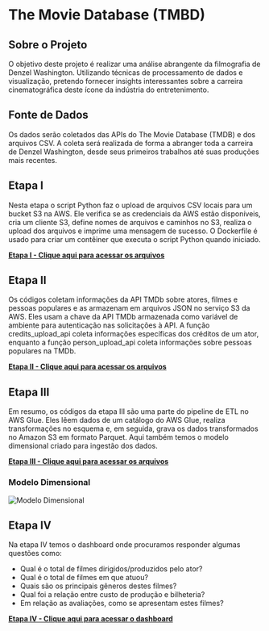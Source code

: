 # The Movie Database (TMBD)

## Sobre o Projeto

O objetivo deste projeto é realizar uma análise abrangente da filmografia de Denzel Washington. Utilizando técnicas de processamento de dados e visualização, pretendo fornecer insights interessantes sobre a carreira cinematográfica deste ícone da indústria do entretenimento.

## Fonte de Dados

Os dados serão coletados das APIs do The Movie Database (TMDB) e dos arquivos CSV. A coleta será realizada de forma a abranger toda a carreira de Denzel Washington, desde seus primeiros trabalhos até suas produções mais recentes.

## Etapa I

Nesta etapa o script Python faz o upload de arquivos CSV locais para um bucket S3 na AWS. Ele verifica se as credenciais da AWS estão disponíveis, cria um cliente S3, define nomes de arquivos e caminhos no S3, realiza o upload dos arquivos e imprime uma mensagem de sucesso. O Dockerfile é usado para criar um contêiner que executa o script Python quando iniciado. 

[**Etapa I - Clique aqui para acessar os arquivos**](/Projeto%20II/etapa%20I)


## Etapa II

Os códigos coletam informações da API TMDb sobre atores, filmes e pessoas populares e as armazenam em arquivos JSON no serviço S3 da AWS. Eles usam a chave da API TMDb armazenada como variável de ambiente para autenticação nas solicitações à API. A função credits_upload_api coleta informações específicas dos créditos de um ator, enquanto a função person_upload_api coleta informações sobre pessoas populares na TMDb.

[**Etapa II - Clique aqui para acessar os arquivos**](/Projeto%20II/etapa%20II)


## Etapa III

Em resumo, os códigos da etapa III são uma parte do pipeline de ETL no AWS Glue. Eles lêem dados de um catálogo do AWS Glue, realiza transformações no esquema e, em seguida, grava os dados transformados no Amazon S3 em formato Parquet. Aqui também temos o modelo dimensional criado para ingestão dos dados.

[**Etapa III - Clique aqui para acessar os arquivos**](/Projeto%20II/etapa%20III)

### Modelo Dimensional

![**Modelo Dimensional**](/Projeto%20II/evidencias/modelo_dimensional.jpg)


## Etapa IV

Na etapa IV temos o dashboard onde procuramos responder algumas questões como:

- Qual é o total de filmes dirigidos/produzidos pelo ator?
- Qual é o total de filmes em que atuou?
- Quais são os principais gêneros destes filmes?
- Qual foi a relação entre custo de produção e bilheteria?
- Em relação as avaliações, como se apresentam estes filmes?


[**Etapa IV - Clique aqui para acessar o dashboard**](/Projeto%20II/evidencias/Denzel%20Washington.pdf)